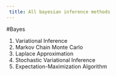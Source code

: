 ```yaml
---
 title: All bayesian inference methods 
---
```

#Bayes 

1. Variational Inference
2. Markov Chain Monte Carlo
3. Laplace Approximation
4. Stochastic Variational Inference
5. Expectation-Maximization Algorithm